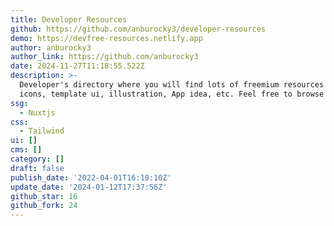 ```yaml
---
title: Developer Resources
github: https://github.com/anburocky3/developer-resources
demo: https://devfree-resources.netlify.app
author: anburocky3
author_link: https://github.com/anburocky3
date: 2024-11-27T11:18:55.522Z
description: >-
  Developer's directory where you will find lots of freemium resources like
  icons, template ui, illustration, App idea, etc. Feel free to browse around.
ssg:
  - Nuxtjs
css:
  - Tailwind
ui: []
cms: []
category: []
draft: false
publish_date: '2022-04-01T16:10:10Z'
update_date: '2024-01-12T17:37:56Z'
github_star: 16
github_fork: 24
---
```

